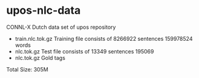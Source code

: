 upos-nlc-data
=============

CONNL-X Dutch data set of upos repository

- train.nlc.tok.gz  Training file consists of 8266922 sentences 159978524 words
- nlc.tok.gz  Test file consists of 13349 sentences 195069
- nlc.tok.gz  Gold tags

Total Size: 305M
